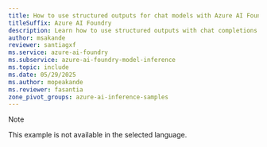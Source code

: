 ```yaml
---
title: How to use structured outputs for chat models with Azure AI Foundry Models
titleSuffix: Azure AI Foundry
description: Learn how to use structured outputs with chat completions with Azure AI Foundry Models
author: msakande
reviewer: santiagxf
ms.service: azure-ai-foundry
ms.subservice: azure-ai-foundry-model-inference
ms.topic: include
ms.date: 05/29/2025
ms.author: mopeakande
ms.reviewer: fasantia
zone_pivot_groups: azure-ai-inference-samples
---
```


> [!NOTE]
> This example is not available in the selected language.